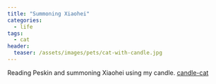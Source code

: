 ```yaml
---
title: "Summoning Xiaohei"
categories:
  - life
tags:
  - cat
header:
  teaser: /assets/images/pets/cat-with-candle.jpg
---
```


Reading Peskin and summoning Xiaohei using my candle.
[candle-cat](/assets/images/pets/cat-with-candle.jpg)